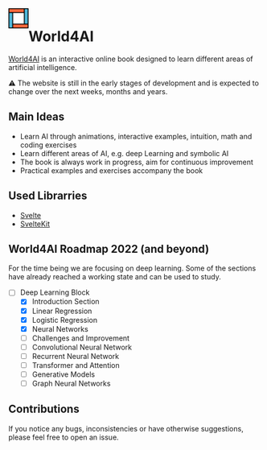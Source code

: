 <img src='logo.svg' align="left" width="40px" margin="20px">

# World4AI

[World4AI](https://world4ai.org) is an interactive online book designed to learn different areas of artificial intelligence. 

⚠️ The website is still in the early stages of development and is expected to change over the next weeks, months and years. 

## Main Ideas

* Learn AI through animations, interactive examples, intuition, math and coding exercises
* Learn different areas of AI, e.g. deep Learning and symbolic AI
* The book is always work in progress, aim for continuous improvement 
* Practical examples and exercises accompany the book 

## Used Librarries

* [Svelte](https://svelte.dev/)
* [SvelteKit](https://kit.svelte.dev/)

## World4AI Roadmap 2022 (and beyond)

For the time being we are focusing on deep learning. 
Some of the sections have already reached a working state and can be used to study.


- [ ] Deep Learning Block
    - [x] Introduction Section
    - [x] Linear Regression
    - [x] Logistic Regression
    - [x] Neural Networks 
    - [ ] Challenges and Improvement 
    - [ ] Convolutional Neural Network 
    - [ ] Recurrent Neural Network 
    - [ ] Transformer and Attention 
    - [ ] Generative Models 
    - [ ] Graph Neural Networks

## Contributions

If you notice any bugs, inconsistencies or have otherwise suggestions, please feel free to open an issue.
